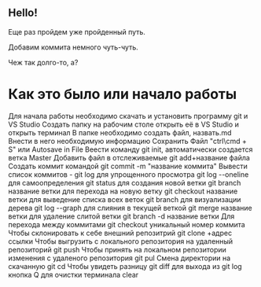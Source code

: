 ## Hello!

  Еще раз пройдем уже пройденный путь.

  Добавим коммита немного чуть-чуть.
  
  Чеж так долго-то, а?

  # Как это было или начало работы

Для начала работы необходимо скачать и установить программу git и VS Studio
Создать папку на рабочим столе открыть её в VS Studio и открыть терминал
В папке необходимо создать файл, назвать.md
Внести в него необходимую информацию
Сохранить Файл "ctrl\cmd + S" или Autosave in File
Веести команду git init, автоматически создается ветка Master
Добавить файл в отслеживаемые git add+название файла 
Создать коммит командой git commit -m "название коммита"
Вывести список коммитов - git log
для упрощенного просмотра git log --oneline
для самоопределения git status
для создания новой ветки git branch название ветки
для перехода на новую ветку git checkout название ветки
для выведение списка всех веток git branch
для визуализации дерева git log --graph
для слияния в текущей веткой git merge название ветки
для удаление слитой ветки git branch -d название ветки
Для перехода между коммитами git checkout уникальный номер коммита
Чтобы склонировать к себе внешний репозитрий git clone +адрес ссылки 
Чтобы выгрузить с локального репозитория на удаленный репозиторий git push
Чтобы принять на локальном репозитории изменения с удаленого репозитория git pul
Смена директории на скачанную git cd
Чтобы увидеть разницу git diff
для выхода из git log кнопка Q
для очистки терминала clear